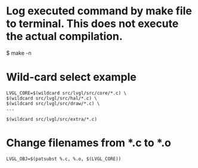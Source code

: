 # Log executed command by make file to terminal. This does not execute the actual compilation.
  $ make -n

# Wild-card select example
	LVGL_CORE=$(wildcard src/lvgl/src/core/*.c) \
	$(wildcard src/lvgl/src/hal/*.c) \
	$(wildcard src/lvgl/src/draw/*.c) \
	...

	$(wildcard src/lvgl/src/extra/*.c) 

# Change filenames from *.c to *.o
	LVGL_OBJ=$(patsubst %.c, %.o, $(LVGL_CORE))


